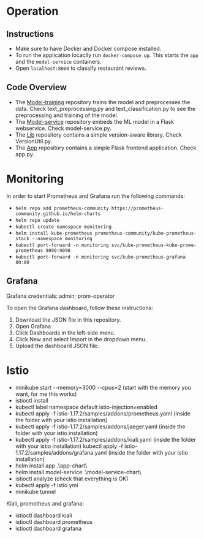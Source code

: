 # Operation

## Instructions 
- Make sure to have Docker and Docker compose installed.
- To run the application locaclly run `docker-compose up`. This starts the `app` and the `model-service` containers. 
- Open `localhost:8080` to classify restaurant reviews. 

## Code Overview
- The [Model-training](https://github.com/remla23-team09/model-training/tree/main) repository trains the model and preprocesses the data. Check text_preprocessing.py and text_classification.py to see the preprocessing and training of the model. 
- The [Model-service](https://github.com/remla23-team09/model-service) repository embeds the ML model in a Flask webservice. Check model-service.py.
- The [Lib](https://github.com/remla23-team09/lib) repository contains a simple version-aware library. Check VersionUtil.py.
- The [App](https://github.com/remla23-team09/app) repository contains a simple Flask frontend application. Check app.py. 


# Monitoring
In order to start Prometheus and Grafana run the following commands:

- `helm repo add prometheus-community https://prometheus-community.github.io/helm-charts`
- `helm repo update`
- `kubectl create namespace monitoring`
- `helm install kube-prometheus prometheus-community/kube-prometheus-stack --namespace monitoring`
- `kubectl port-forward -n monitoring svc/kube-prometheus-kube-prome-prometheus 9090:9090`
- `kubectl port-forward -n monitoring svc/kube-prometheus-grafana 80:80`

## Grafana
Grafana credentials: admin; prom-operator

To open the Grafana dashboard, follow these instructions:
1. Download the JSON file in this repository.
2. Open Grafana
3. Click Dashboards in the left-side menu.
4. Click New and select Import in the dropdown menu.
4. Upload the dashboard JSON file. 

# Istio

- minikube start --memory=3000 --cpus=2 (start with the memory you want, for me this works)
- istioctl install
- kubectl label namespace default istio-injection=enabled
- kubectl apply -f istio-1.17.2/samples/addons/prometheus.yaml (inside the folder with your istio installation)
- kubectl apply -f istio-1.17.2/samples/addons/jaeger.yaml (inside the folder with your istio installation)
- kubectl apply -f istio-1.17.2/samples/addons/kiali.yaml (inside the folder with your istio installation)
kubectl apply -f istio-1.17.2/samples/addons/grafana.yaml (inside the folder with your istio installation)
- helm install app .\app-chart\
- helm install model-service .\model-service-chart\
- istioctl analyze (check that everything is OK)
- kubectl apply -f istio.yml
- minikube tunnel

Kiali, promotheus and grafana:
- istioctl dashboard kiali
- istioctl dashboard prometheus
- istioctl dashboard grafana


